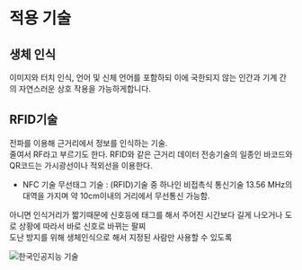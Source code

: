 # 적용 기술
## 생체 인식
이미지와 터치 인식, 언어 및 신체 언어를 포함하되 이에 국한되지 않는 인간과 기계 간의 자연스러운 상호 작용을 가능하게합니다.

## RFID기술  
전파를 이용해 근거리에서 정보를 인식하는 기술.   
줄여서 RF라고 부르기도 한다. RFID와 같은 근거리 데이터 전송기술의 일종인 바코드와 QR코드는 가시광선이나 적외선을 이용한다.
- NFC 기술
무선태그 기술 : (RFID)기술 중 하나인 비접촉식 통신기술 13.56 MHz의 대역을 가지며 약 10cm이내의 거리에서 무선통신 가능함.              

아니면 인식거리가 짧기때문에 신호등에 태그를 해서 주어진 시간보다 길게 나오거나 도로 상황에 따라서 바로 신호로 바뀌는 팔찌  
도난 방지를 위해 생체인식으로 해서 지정된 사람만 사용할 수 있도록  


![한국인공지능 기술](https://user-images.githubusercontent.com/91041488/142788866-89513f08-3232-41fe-94d4-3c3b12e36693.jpg)
